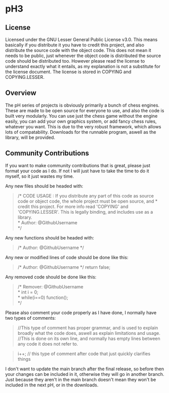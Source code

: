 # pH3

## License

Licensed under the GNU Lesser General Public License v3.0.
This means basically if you distribute it you have to credit this project, and also distribute the source code with the object code. This does not mean it needs to be public, just whenever the object code is distributed the source code should be distributed too. However please read the license to understand exactly what it entails, as my explanation is not a substitute for the license document. The license is stored in COPYING and COPYING.LESSER.

## Overview

The pH series of projects is obviously primarily a bunch of chess engines. These are made to be open source for everyone to use, and also the code is built very modularly. You can use just the chess game without the engine easily, you can add your own graphics system, or add fancy chess rules, whatever you want. This is due to the very robust framework, which allows lots of compatability. Downloads for the runnable program, aswell as the library, will be provided.

## Community Contributions

If you want to make community contributions that is great, please just format your code as I do. If not I will just have to take the time to do it myself, so it just wastes my time.

Any new files should be headed with:
> /* CODE USAGE : If you distribute any part of this code as source code or object code, the whole project must be open source, and
>  \* credit this project. For more info read 'COPYING' and 'COPYING.LESSER'. This is legally binding, and includes use as a library.   
>  \* Author: @GithubUsername   
>  */

Any new functions should be headed with:
> /* Author: @GithubUsername \*/

Any new or modified lines of code should be done like this:
> /* Author: @GithubUsername \*/ return false;

Any removed code should be done like this:
> /* Remover: @GithubUsername   
>  \* int i = 0;   
>  \* while(i==0) function();   
>  \*/

Please also comment your code properly as I have done, I normally have two types of comments:
> //This type of comment has proper grammar, and is used to explain broadly what the code does, aswell as explain limitations and usage.
> //This is done on its own line, and normally has empty lines between any code it does not refer to.   
      
> i++; // this type of comment after code that just quickly clarifies things

I don't want to update the main branch after the final release, so before then your changes can be included in it, otherwise they will go in another branch. Just because they aren't in the main branch doesn't mean they won't be included in the next pH, or in the downloads.
